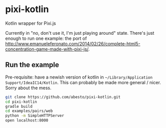 # pixi-kotlin

Kotlin wrapper for Pixi.js

Currently in "no, don't use it, I'm just playing around" state. There's just enough to run one example: the port of http://www.emanueleferonato.com/2014/02/26/complete-html5-concentration-game-made-with-pixi-js/.

## Run the example

Pre-requisite: have a newish version of kotlin in `~/Library/Application Support/IdeaIC14/Kotlin`. This can probably be made more general / nicer. Sorry about the mess.

```sh
git clone https://github.com/abesto/pixi-kotlin.git
cd pixi-kotlin
gradle build
cd examples/pairs/web
python -m SimpleHTTPServer
open localhost:8000
```
